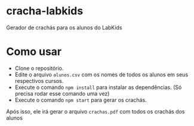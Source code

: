# cracha-labkids
Gerador de crachás para os alunos do LabKids

# Como usar

- Clone o repositório.
- Edite o arquivo `alunos.csv` com os nomes de todos os alunos em seus respectivos cursos.
- Execute o comando `npm install` para instalar as dependências. (Só precisa rodar esse comando uma vez)
- Execute o comando `npm start` para gerar os crachás.

Após isso, ele irá gerar o arquivo `crachas.pdf` com todos os crachás dos alunos